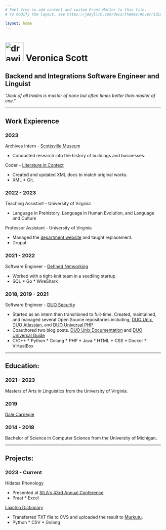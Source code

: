 ```yaml
---
# Feel free to add content and custom Front Matter to this file.
# To modify the layout, see https://jekyllrb.com/docs/themes/#overriding-theme-defaults

layout: home
---
```

# <img src="/assets/k.png" alt="drawing" width="60"/> **Veronica Scott**
## Backend and Integrations Software Engineer and Linguist

*"Jack of all trades is master of none but often times better than master of one."*

---

## Work Expierence

### 2023

Archives Intern - [Scottsville Museum](https://scottsvillemuseum.com/)
* Conducted research into the history of buildings and businesses.


Coder - [Literature in Context](https://anthologydev.lib.virginia.edu)
* Created and updated XML docs to match original works.
* XML * Git.

### 2022 - 2023

Teaching Assistant - University of Virginia
* Language in Prehistory, Language in Human Evolution, and Language and Culture

Professor Assistant - University of Virginia
* Managed the [department website](https://linguistics.virginia.edu/) and taught replacement.
* Drupal

### 2021 - 2022

Software Engineer - [Defined Networking](https://defined.net)
* Worked with a tight-knit team in a seedling startup.
* SQL * Go * WireShark

### 2018, 2019 - 2021

Software Engineer - [DUO Security](https://duo.com)
* Started as an intern then transitioned to full-time. Created, maintained, and managed several Open Source repositories including, [DUO Unix](https://github.com/duosecurity/duo_unix), [DUO Atlassian](https://github.com/duosecurity/duo_universal_atlassian), and [DUO Universal PHP](https://github.com/duosecurity/duo_universal_php)
* Coauthored two blog posts. [DUO Unix Documentation](https://duo.com/blog/what-duo-unix-administrators-need-to-know-about-pluggable-authentication-modules) and [DUO Universal Guide](https://duo.com/blog/adopting-oidc-standard-for-mfa)
* C/C++ * Python * Golang * PHP * Java * HTML * CSS * Docker * VirtualBox

---

## Education:

### 2021 - 2023
Masters of Arts in Linguistics from the University of Virginia.

### 2019
[Dale Carnegie](https://www.dalecarnegie.com)

### 2014 - 2018
Bachelor of Science in Computer Science from the University of Michigan.

---

## Projects:

### 2023 - Current

Hidatsa Phonology
* Presented at [SILA's 43rd Annual Conference](https://www.siouan.org/sclc42-43)
* Praat * Excel

[Laxchio Dictionary](http://colabling.org/mukurtu/)
* Transferred TXT file to CVS and uploaded the result to [Murkutu](https://mukurtu.org/).
* Python * CSV * Golang

